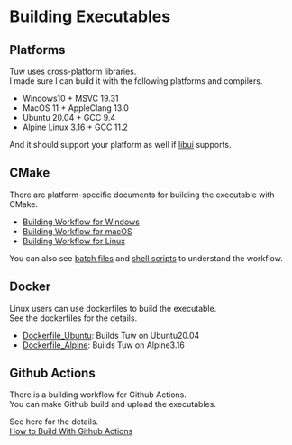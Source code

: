 # Building Executables

## Platforms

Tuw uses cross-platform libraries.  
I made sure I can build it with the following platforms and compilers.

-   Windows10 + MSVC 19.31
-   MacOS 11 + AppleClang 13.0
-   Ubuntu 20.04 + GCC 9.4
-   Alpine Linux 3.16 + GCC 11.2

And it should support your platform as well if [libui](https://github.com/libui-ng/libui-ng) supports.  

## CMake

There are platform-specific documents for building the executable with CMake.  

-   [Building Workflow for Windows](./Build-on-Windows.md)  
-   [Building Workflow for macOS](./Build-on-Mac.md)  
-   [Building Workflow for Linux](./Build-on-Linux.md)  

You can also see [batch files](../batch_files/) and [shell scripts](../shell_scripts/) to understand the workflow.  

## Docker

Linux users can use dockerfiles to build the executable.  
See the dockerfiles for the details.

-   [Dockerfile_Ubuntu](../Dockerfile_Ubuntu): Builds Tuw on Ubuntu20.04  
-   [Dockerfile_Alpine](../Dockerfile_Alpine): Builds Tuw on Alpine3.16  

## Github Actions

There is a building workflow for Github Actions.  
You can make Github build and upload the executables.  

See here for the details.  
[How to Build With Github Actions](./Github-Actions.md)
